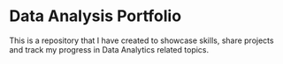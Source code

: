 # Data Analysis Portfolio

This is a repository that I have created to showcase skills, share projects and track my progress in Data Analytics related topics.


